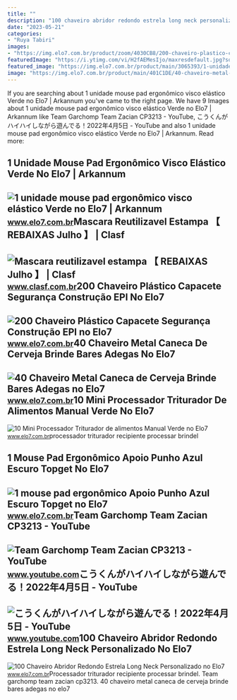 ```yaml
---
title: ""
description: "100 chaveiro abridor redondo estrela long neck personalizado no elo7"
date: "2023-05-21"
categories:
- "Ruya Tabiri"
images:
- "https://img.elo7.com.br/product/zoom/4030CB8/200-chaveiro-plastico-capacete-seguranca-construcao-epi-lembrancinhas.jpg"
featuredImage: "https://i.ytimg.com/vi/H2fAEMesIjo/maxresdefault.jpg?sqp=-oaymwEmCIAKENAF8quKqQMa8AEB-AH-CYAC0AWKAgwIABABGGUgXyhTMA8=&amp;rs=AOn4CLCJYSghky0o-ilndxvg6fCYAda1ug"
featured_image: "https://img.elo7.com.br/product/main/3065393/1-unidade-mouse-pad-ergonomico-visco-elastico-azul-escuro-mouse-pad.jpg"
image: "https://img.elo7.com.br/product/main/401C1DE/40-chaveiro-metal-caneca-de-cerveja-brinde-bares-adegas-evento-de-cerveja.jpg"
---
```


If you are searching about 1 unidade mouse pad ergonômico visco elástico Verde no Elo7 | Arkannum you've came to the right page. We have 9 Images about 1 unidade mouse pad ergonômico visco elástico Verde no Elo7 | Arkannum like Team Garchomp Team Zacian CP3213 - YouTube, こうくんがハイハイしながら遊んでる！2022年4月5日 - YouTube and also 1 unidade mouse pad ergonômico visco elástico Verde no Elo7 | Arkannum. Read more:

1 Unidade Mouse Pad Ergonômico Visco Elástico Verde No Elo7 | Arkannum
----------------------------------------------------------------------

 ![1 unidade mouse pad ergonômico visco elástico Verde no Elo7 | Arkannum](https://img.elo7.com.br/product/main/3026906/1-unidade-mouse-pad-ergonomico-visco-elastico-verde-visco-elastico.jpg) <small>www.elo7.com.br</small>Mascara Reutilizavel Estampa 【 REBAIXAS Julho 】 | Clasf
-------------------------------------------------------

 ![Mascara reutilizavel estampa 【 REBAIXAS Julho 】 | Clasf](https://img.clasf.com.br/2020/04/12/Mscara-Reutilizvel-Tecido-20200412141826.0609050015.jpg) <small>www.clasf.com.br</small>200 Chaveiro Plástico Capacete Segurança Construção EPI No Elo7
---------------------------------------------------------------

 ![200 Chaveiro Plástico Capacete Segurança Construção EPI no Elo7](https://img.elo7.com.br/product/zoom/4030CB8/200-chaveiro-plastico-capacete-seguranca-construcao-epi-lembrancinhas.jpg) <small>www.elo7.com.br</small>40 Chaveiro Metal Caneca De Cerveja Brinde Bares Adegas No Elo7
---------------------------------------------------------------

 ![40 Chaveiro Metal Caneca de Cerveja Brinde Bares Adegas no Elo7](https://img.elo7.com.br/product/main/401C1DE/40-chaveiro-metal-caneca-de-cerveja-brinde-bares-adegas-evento-de-cerveja.jpg) <small>www.elo7.com.br</small>10 Mini Processador Triturador De Alimentos Manual Verde No Elo7
----------------------------------------------------------------

 ![10 Mini Processador Triturador de alimentos Manual Verde no Elo7](https://img.elo7.com.br/product/main/3091196/10-mini-processador-triturador-de-alimentos-manual-verde-recipiente-para-processar-alimentos.jpg) <small>www.elo7.com.br</small>processador triturador recipiente processar brindel

1 Mouse Pad Ergonômico Apoio Punho Azul Escuro Topget No Elo7
-------------------------------------------------------------

 ![1 mouse pad ergonômico Apoio Punho Azul Escuro Topget no Elo7](https://img.elo7.com.br/product/main/3065393/1-unidade-mouse-pad-ergonomico-visco-elastico-azul-escuro-mouse-pad.jpg) <small>www.elo7.com.br</small>Team Garchomp Team Zacian CP3213 - YouTube
------------------------------------------

 ![Team Garchomp Team Zacian CP3213 - YouTube](https://i.ytimg.com/vi/HYLCwcE-Dgc/maxres2.jpg?sqp=-oaymwEoCIAKENAF8quKqQMcGADwAQH4AYwCgALgA4oCDAgAEAEYRSBHKGUwDw==&rs=AOn4CLC_ulBvmvqa2cf2uT56Qfk3FCYaDA) <small>www.youtube.com</small>こうくんがハイハイしながら遊んでる！2022年4月5日 - YouTube
-------------------------------------

 ![こうくんがハイハイしながら遊んでる！2022年4月5日 - YouTube](https://i.ytimg.com/vi/H2fAEMesIjo/maxresdefault.jpg?sqp=-oaymwEmCIAKENAF8quKqQMa8AEB-AH-CYAC0AWKAgwIABABGGUgXyhTMA8=&rs=AOn4CLCJYSghky0o-ilndxvg6fCYAda1ug) <small>www.youtube.com</small>100 Chaveiro Abridor Redondo Estrela Long Neck Personalizado No Elo7
--------------------------------------------------------------------

 ![100 Chaveiro Abridor Redondo Estrela Long Neck Personalizado no Elo7](https://img.elo7.com.br/product/zoom/400B548/100-chaveiro-abridor-redondo-estrela-long-neck-personalizado-chaveiros.jpg) <small>www.elo7.com.br</small>Processador triturador recipiente processar brindel. Team garchomp team zacian cp3213. 40 chaveiro metal caneca de cerveja brinde bares adegas no elo7
